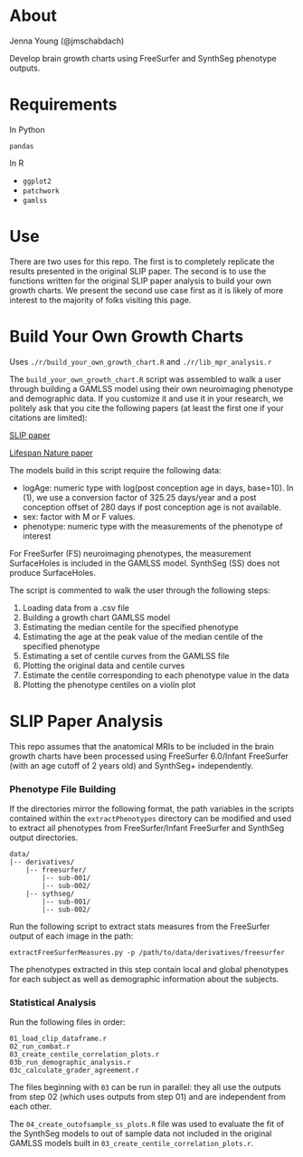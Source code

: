 # About

Jenna Young (@jmschabdach)

Develop brain growth charts using FreeSurfer and SynthSeg phenotype outputs.

# Requirements

In Python

```
pandas
```

In R

- `ggplot2`
- `patchwork`
- `gamlss`

# Use

There are two uses for this repo. The first is to completely replicate the results presented in the original SLIP paper. The second is to use the functions written for the original SLIP paper analysis to build your own growth charts. We present the second use case first as it is likely of more interest to the majority of folks visiting this page. 

# Build Your Own Growth Charts

Uses `./r/build_your_own_growth_chart.R` and `./r/lib_mpr_analysis.r` 


The `build_your_own_growth_chart.R` script was assembled to walk a user through building a GAMLSS model using their own neuroimaging phenotype and demographic data. If you customize it and use it in your research, we politely ask that you cite the following papers (at least the first one if your citations are limited):

[SLIP paper](https://www.medrxiv.org/content/10.1101/2023.01.13.23284533v1)

[Lifespan Nature paper](https://www.nature.com/articles/s41586-022-04554-y)


The models build in this script require the following data:
- logAge: numeric type with log(post conception age in days, base=10). In (1), we use a conversion factor of 325.25 days/year and a post conception offset of 280 days if post conception age is not available.
- sex: factor with M or F values.
- phenotype: numeric type with the measurements of the phenotype of interest

For FreeSurfer (FS) neuroimaging phenotypes, the measurement SurfaceHoles is included in the GAMLSS model. SynthSeg (SS) does not produce SurfaceHoles.

The script is commented to walk the user through the following steps:
1. Loading data from a .csv file
2. Building a growth chart GAMLSS model
3. Estimating the median centile for the specified phenotype
4. Estimating the age at the peak value of the median centile of the specified phenotype
5. Estimating a set of centile curves from the GAMLSS file
6. Plotting the original data and centile curves
7. Estimate the centile corresponding to each phenotype value in the data
8. Plotting the phenotype centiles on a violin plot

# SLIP Paper Analysis

This repo assumes that the anatomical MRIs to be included in the brain growth charts have been processed using FreeSurfer 6.0/Infant FreeSurfer (with an age cutoff of 2 years old) and SynthSeg+ independently. 

### Phenotype File Building

If the directories mirror the following format, the path variables in the scripts contained within the `extractPhenotypes` directory can be modified and used to extract all phenotypes from FreeSurfer/Infant FreeSurfer and SynthSeg output directories. 

```
data/
|-- derivatives/
    |-- freesurfer/
        |-- sub-001/
        |-- sub-002/
    |-- sythseg/
        |-- sub-001/
        |-- sub-002/

```

Run the following script to extract stats measures from the FreeSurfer output of each image in the path:

`extractFreeSurferMeasures.py -p /path/to/data/derivatives/freesurfer`

The phenotypes extracted in this step contain local and global phenotypes for each subject as well as demographic information about the subjects.

### Statistical Analysis

Run the following files in order:
```
01_load_clip_dataframe.r
02_run_combat.r
03_create_centile_correlation_plots.r
03b_run_demographic_analysis.r
03c_calculate_grader_agreement.r
```

The files beginning with `03` can be run in parallel: they all use the outputs from step 02 (which uses outputs from step 01) and are independent from each other.

The `04_create_outofsample_ss_plots.R` file was used to evaluate the fit of the SynthSeg models to out of sample data not included in the original GAMLSS models built in `03_create_centile_correlation_plots.r`.
